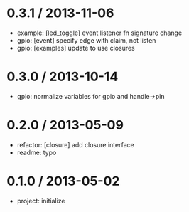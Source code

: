 
0.3.1 / 2013-11-06 
==================

 * example: [led_toggle] event listener fn signature change
 * gpio: [event] specify edge with claim, not listen
 * gpio: [examples] update to use closures

0.3.0 / 2013-10-14 
==================

 * gpio: normalize variables for gpio and handle->pin

0.2.0 / 2013-05-09 
==================

  * refactor: [closure] add closure interface
  * readme: typo

0.1.0 / 2013-05-02 
==================

  * project: initialize
